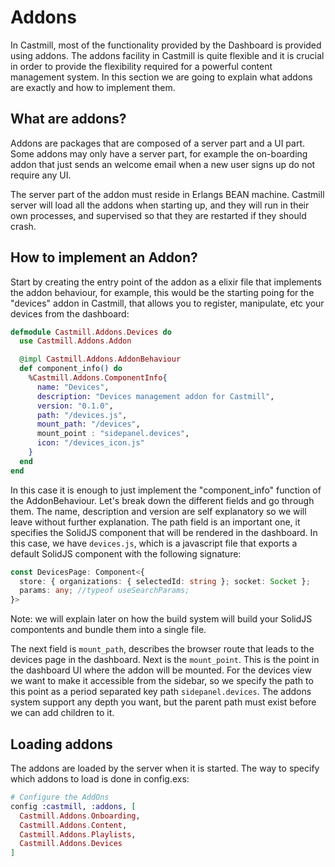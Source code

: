 
# Addons

In Castmill, most of the functionality provided by the Dashboard is provided using addons. The addons facility in Castmill is quite flexible and it is crucial in order to provide the flexibility required for a powerful content management system.
In this section we are going to explain what addons are exactly and how to implement them.

## What are addons?

Addons are packages that are composed of a server part and a UI part. Some addons may only have a server part, for example the on-boarding addon that just sends an welcome email when a new user signs up do not require any UI.

The server part of the addon must reside in Erlangs BEAN machine. Castmill server will load all the addons when starting up, and they will run in their own processes, and supervised so that they are restarted if they should crash.


## How to implement an Addon?

Start by creating the entry point of the addon as a elixir file that implements the addon behaviour, for example, this would
be the starting poing for the "devices" addon in Castmill, that allows you to register, manipulate, etc your devices from the 
dashboard:

```elixir
defmodule Castmill.Addons.Devices do
  use Castmill.Addons.Addon

  @impl Castmill.Addons.AddonBehaviour
  def component_info() do
    %Castmill.Addons.ComponentInfo{
      name: "Devices",
      description: "Devices management addon for Castmill",
      version: "0.1.0",
      path: "/devices.js",
      mount_path: "/devices",
      mount_point : "sidepanel.devices",
      icon: "/devices_icon.js"
    }
  end
end
```

In this case it is enough to just implement the "component_info" function of the AddonBehaviour. Let's break down the different fields and go through them. The name, description and version are self explanatory so we will leave without further explanation. 
The path field is an important one, it specifies the SolidJS component that will be rendered in the dashboard. In this case, 
we have ```devices.js```, which is a javascript file that exports a default SolidJS component with the following signature:

```typescript
const DevicesPage: Component<{
  store: { organizations: { selectedId: string }; socket: Socket };
  params: any; //typeof useSearchParams;
}>
```

Note: we will explain later on how the build system will build your SolidJS compontents and bundle them into a single file.

The next field is ```mount_path```, describes the browser route that leads to the devices page in the dashboard. Next is the ```mount_point```. This is the point in the dashboard UI where the addon will be mounted. For the devices view we want to make it accessible from the sidebar, so we specify the path to this point as a period separated key path ```sidepanel.devices```. The addons system support any depth you want, but the parent path must exist before we can add children to it.



## Loading addons

The addons are loaded by the server when it is started. The way to specify which addons to load is done in config.exs:
```elixir
# Configure the AddOns
config :castmill, :addons, [
  Castmill.Addons.Onboarding,
  Castmill.Addons.Content,
  Castmill.Addons.Playlists,
  Castmill.Addons.Devices
]
````
